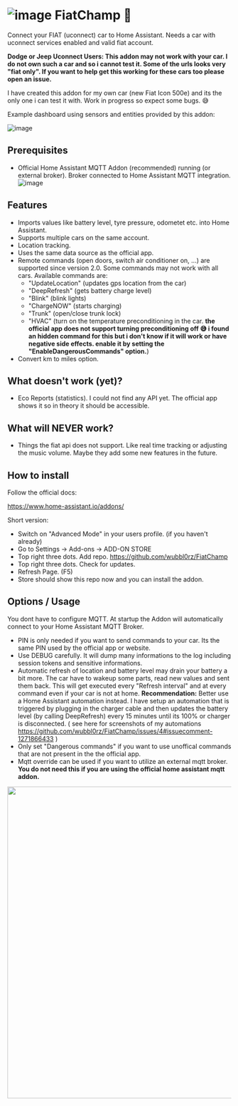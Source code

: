 # ![image](https://user-images.githubusercontent.com/30373916/190129327-ca33228f-9864-418a-a65c-8be4de9592bc.png)  FiatChamp 🚗 

Connect your FIAT (uconnect) car to Home Assistant. Needs a car with uconnect services enabled and valid fiat account.

__Dodge or Jeep Uconnect Users: This addon may not work with your car. I do not own such a car and so i cannot test it. Some of the urls looks very "fiat only". If you want to help get this working for these cars too please open an issue.__

I have created this addon for my own car (new Fiat Icon 500e) and its the only one i can test it with. 
Work in progress so expect some bugs. 😅

Example dashboard using sensors and entities provided by this addon:

![image](https://user-images.githubusercontent.com/30373916/190108698-6df2a4de-776d-45e2-8f27-1c5521f79476.png)

## Prerequisites

- Official Home Assistant MQTT Addon (recommended) running (or external broker). Broker connected to Home Assistant MQTT integration.
![image](https://user-images.githubusercontent.com/30373916/196045271-44287d3f-93ba-49c0-a72f-0bc92042efbb.png)

## Features

- Imports values like battery level, tyre pressure, odometet etc. into Home Assistant.
- Supports multiple cars on the same account. 
- Location tracking.
- Uses the same data source as the official app.
- Remote commands (open doors, switch air conditioner on, ...) are supported since version 2.0. Some commands may not work with all cars. Available commands are:
  - "UpdateLocation" (updates gps location from the car) 
  - "DeepRefresh" (gets battery charge level)
  - "Blink" (blink lights)
  - "ChargeNOW" (starts charging)
  - "Trunk" (open/close trunk lock)
  - "HVAC" (turn on the temperature preconditioning in the car. __the official app does not support turning preconditioning off 😅 i found an hidden command for this but i don't know if it will work or have negative side effects. enable it by setting the "EnableDangerousCommands" option.__)
- Convert km to miles option.

## What doesn't work (yet)?

- Eco Reports (statistics). I could not find any API yet. The official app shows it so in theory it should be accessible.

## What will NEVER work?

- Things the fiat api does not support. Like real time tracking or adjusting the music volume. Maybe they add some new features in the future. 

## How to install

Follow the official docs:

https://www.home-assistant.io/addons/ 

Short version:

- Switch on "Advanced Mode" in your users profile. (if you haven't already)
- Go to Settings -> Add-ons -> ADD-ON STORE
- Top right three dots. Add repo. https://github.com/wubbl0rz/FiatChamp 
- Top right three dots. Check for updates.
- Refresh Page. (F5)
- Store should show this repo now and you can install the addon.

## Options / Usage

You dont have to configure MQTT. At startup the Addon will automatically connect to your Home Assistant MQTT Broker.

- PIN is only needed if you want to send commands to your car. Its the same PIN used by the official app or website.
- Use DEBUG carefully. It will dump many informations to the log including session tokens and sensitive informations.
- Automatic refresh of location and battery level may drain your battery a bit more. The car have to wakeup some parts, read new values and sent them back. This will get executed every "Refresh interval" and at every command even if your car is not at home. __Recommendation:__  Better use a Home Assistant automation instead. I have setup an automation that is triggered by plugging in the charger cable and then updates the battery level (by calling DeepRefresh) every 15 minutes until its 100% or charger is disconnected. ( see here for screenshots of my automations https://github.com/wubbl0rz/FiatChamp/issues/4#issuecomment-1271866433 )
- Only set "Dangerous commands" if you want to use unoffical commands that are not present in the the official app.
- Mqtt override can be used if you want to utilize an external mqtt broker. __You do not need this if you are using the official home assistant mqtt addon.__

<img src="https://user-images.githubusercontent.com/30373916/196044104-a3f594d4-45d1-4436-af98-ca7dc88cec29.png" width="700px">
